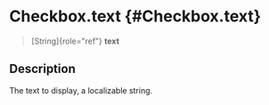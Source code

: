 Checkbox.text {#Checkbox.text}
=============

> [String]{role="ref"} **text**

Description
-----------

The text to display, a localizable string.

